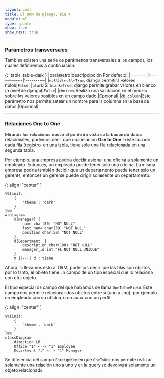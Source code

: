 ```yaml
---
layout: post
title: El ORM de Django, Día 4
modulo: m7
type: apunte
show: true
show_next: true
---
```



### Parámetros transversales

También existen una serie de parámetros transversales a los campos, los cuales definiremos a continuación:

{: .table .table-dark }
|parámetro|descripcipción|Por defecto|
|:--------|:-------------|:----------|
|`null`|Si `null=True`, django permitirá valores nulos|`False`|
|`blank`|Si `blank=True`, django permite grabar valores en blanco (a nivel de django)|`False`|
|`choices`|Realiza una validación en el modelo sobre los valores posibles en un campo dado.|Opcional|
|`db_column`|Este parámetro nos permite setear un nombre para la columna en la base de datos.|Opcional|

---

### Relaciones One to One

Mirando las relaciones desde el punto de vista de la bases de datos relacionales, podemos decir que una relación **One to One** existe cuando cada fila (registro) en una tabla, tiene solo una fila relacionada en una segunda tabla.

Por ejemplo, una empresa podría decidir asignar una oficina a solamente un empleado. Entonces, un empleado puede tener solo una oficina. La misma empresa podría también decidir que un departamento puede tener solo un gerente, entonces un gerente puede dirigir solamente un departamento.

{: align="center" }
```mermaid
%%{init: 
	{
		'theme': 'dark'
	}
}%%
erDiagram
	m[Manager] {
		name char(50) "NOT NULL"
		last_name char(50) "NOT NULL"
		position char(50) "NOT NULL"
	}
	d[Department] {
		description char(100) "NOT NULL"
		manager_id int "FK NOT NULL UNIQUE"
	}
	m ||--|| d : tiene
```

Ahora, si llevamos esto al ORM, podemos decir que las filas son objetos, por lo tanto, el objeto tiene un campo de un tipo especial que lo relaciona con otro objeto.

El tipo especial de campo del que hablamos se llama `OneToOneField`. Este campo nos permite relacionar dos objetos entre sí (uno a uno), por ejemplo un empleado con su oficina, o un autor con un perfil:

{: align="center" }
```mermaid
%%{init: 
	{
		'theme': 'dark'
	}
}%%
classDiagram
	direction LR
	Office "1" <--> "1" Employee
	Department "1" <--> "1" Manager
```

Se diferencia del campo `ForeignKey` en que `OneToOne` nos permite realizar solamente una relación uno a uno y en la query se devolverá solamente un objeto relacionado.